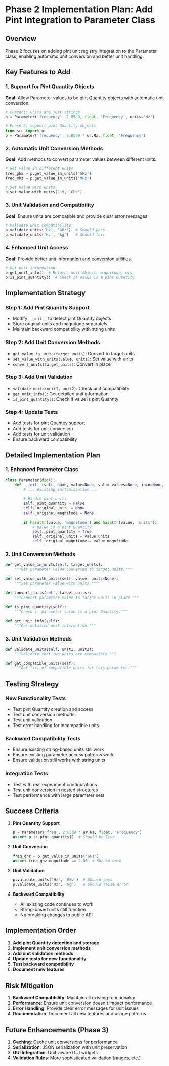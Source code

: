 # Phase 2 Implementation Plan: Add Pint Integration to Parameter Class

## Overview
Phase 2 focuses on adding pint unit registry integration to the Parameter class, enabling automatic unit conversion and better unit handling.

## Key Features to Add

### 1. Support for Pint Quantity Objects
**Goal**: Allow Parameter values to be pint Quantity objects with automatic unit conversion.

```python
# Current: units are just strings
p = Parameter('frequency', 2.85e9, float, 'Frequency', units='Hz')

# Phase 2: support pint Quantity objects
from src import ur
p = Parameter('frequency', 2.85e9 * ur.Hz, float, 'Frequency')
```

### 2. Automatic Unit Conversion Methods
**Goal**: Add methods to convert parameter values between different units.

```python
# Get value in different units
freq_ghz = p.get_value_in_units('GHz')
freq_mhz = p.get_value_in_units('MHz')

# Set value with units
p.set_value_with_units(2.9, 'GHz')
```

### 3. Unit Validation and Compatibility
**Goal**: Ensure units are compatible and provide clear error messages.

```python
# Validate unit compatibility
p.validate_units('Hz', 'GHz')  # Should pass
p.validate_units('Hz', 'kg')   # Should fail
```

### 4. Enhanced Unit Access
**Goal**: Provide better unit information and conversion utilities.

```python
# Get unit information
p.get_unit_info()  # Returns unit object, magnitude, etc.
p.is_pint_quantity()  # Check if value is a pint Quantity
```

## Implementation Strategy

### Step 1: Add Pint Quantity Support
- Modify `__init__` to detect pint Quantity objects
- Store original units and magnitude separately
- Maintain backward compatibility with string units

### Step 2: Add Unit Conversion Methods
- `get_value_in_units(target_units)`: Convert to target units
- `set_value_with_units(value, units)`: Set value with units
- `convert_units(target_units)`: Convert in place

### Step 3: Add Unit Validation
- `validate_units(unit1, unit2)`: Check unit compatibility
- `get_unit_info()`: Get detailed unit information
- `is_pint_quantity()`: Check if value is pint Quantity

### Step 4: Update Tests
- Add tests for pint Quantity support
- Add tests for unit conversion
- Add tests for unit validation
- Ensure backward compatibility

## Detailed Implementation Plan

### 1. Enhanced Parameter Class
```python
class Parameter(dict):
    def __init__(self, name, value=None, valid_values=None, info=None, visible=False, units=None):
        # ... existing initialization ...
        
        # Handle pint units
        self._pint_quantity = False
        self._original_units = None
        self._original_magnitude = None
        
        if hasattr(value, 'magnitude') and hasattr(value, 'units'):
            # Value is a pint Quantity
            self._pint_quantity = True
            self._original_units = value.units
            self._original_magnitude = value.magnitude
```

### 2. Unit Conversion Methods
```python
def get_value_in_units(self, target_units):
    """Get parameter value converted to target units."""
    
def set_value_with_units(self, value, units=None):
    """Set parameter value with units."""
    
def convert_units(self, target_units):
    """Convert parameter value to target units in place."""
    
def is_pint_quantity(self):
    """Check if parameter value is a pint Quantity."""
    
def get_unit_info(self):
    """Get detailed unit information."""
```

### 3. Unit Validation Methods
```python
def validate_units(self, unit1, unit2):
    """Validate that two units are compatible."""
    
def get_compatible_units(self):
    """Get list of compatible units for this parameter."""
```

## Testing Strategy

### New Functionality Tests
- Test pint Quantity creation and access
- Test unit conversion methods
- Test unit validation
- Test error handling for incompatible units

### Backward Compatibility Tests
- Ensure existing string-based units still work
- Ensure existing parameter access patterns work
- Ensure validation still works with string units

### Integration Tests
- Test with real experiment configurations
- Test unit conversion in nested structures
- Test performance with large parameter sets

## Success Criteria

1. **Pint Quantity Support**
   ```python
   p = Parameter('freq', 2.85e9 * ur.Hz, float, 'Frequency')
   assert p.is_pint_quantity()  # Should be True
   ```

2. **Unit Conversion**
   ```python
   freq_ghz = p.get_value_in_units('GHz')
   assert freq_ghz.magnitude == 2.85  # Should work
   ```

3. **Unit Validation**
   ```python
   p.validate_units('Hz', 'GHz')  # Should pass
   p.validate_units('Hz', 'kg')   # Should raise error
   ```

4. **Backward Compatibility**
   - All existing code continues to work
   - String-based units still function
   - No breaking changes to public API

## Implementation Order

1. **Add pint Quantity detection and storage**
2. **Implement unit conversion methods**
3. **Add unit validation methods**
4. **Update tests for new functionality**
5. **Test backward compatibility**
6. **Document new features**

## Risk Mitigation

1. **Backward Compatibility**: Maintain all existing functionality
2. **Performance**: Ensure unit conversion doesn't impact performance
3. **Error Handling**: Provide clear error messages for unit issues
4. **Documentation**: Document all new features and usage patterns

## Future Enhancements (Phase 3)

1. **Caching**: Cache unit conversions for performance
2. **Serialization**: JSON serialization with unit preservation
3. **GUI Integration**: Unit-aware GUI widgets
4. **Validation Rules**: More sophisticated validation (ranges, etc.) 